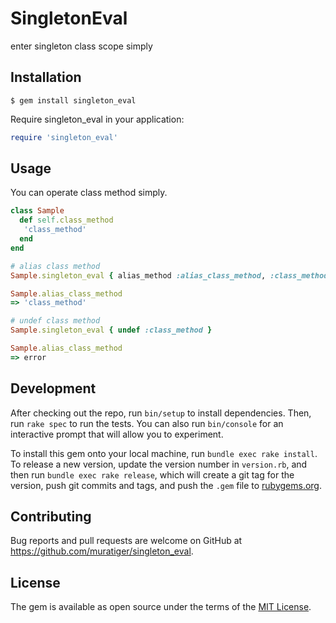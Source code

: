 # SingletonEval

enter singleton class scope simply

## Installation

    $ gem install singleton_eval

Require singleton_eval in your application:

```ruby
require 'singleton_eval'
```

## Usage

You can operate class method simply.

```ruby
class Sample
  def self.class_method
   'class_method'
  end
end

# alias class method
Sample.singleton_eval { alias_method :alias_class_method, :class_method }

Sample.alias_class_method
=> 'class_method'

# undef class method
Sample.singleton_eval { undef :class_method }

Sample.alias_class_method
=> error

```

## Development

After checking out the repo, run `bin/setup` to install dependencies. Then, run `rake spec` to run the tests. You can also run `bin/console` for an interactive prompt that will allow you to experiment.

To install this gem onto your local machine, run `bundle exec rake install`. To release a new version, update the version number in `version.rb`, and then run `bundle exec rake release`, which will create a git tag for the version, push git commits and tags, and push the `.gem` file to [rubygems.org](https://rubygems.org).

## Contributing

Bug reports and pull requests are welcome on GitHub at https://github.com/muratiger/singleton_eval.

## License

The gem is available as open source under the terms of the [MIT License](https://opensource.org/licenses/MIT).
